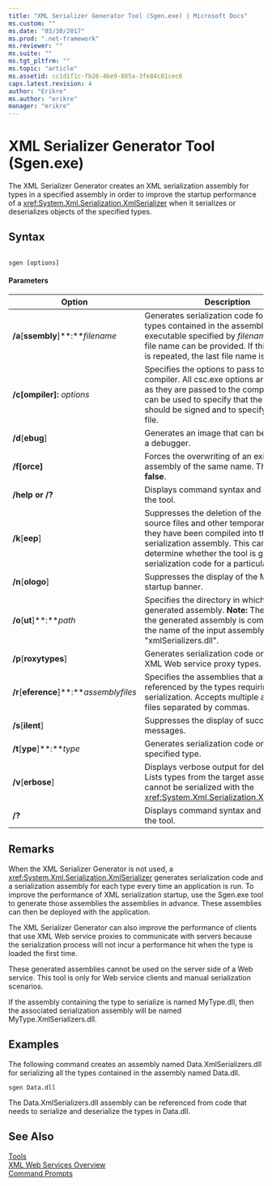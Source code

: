 ```yaml
---
title: "XML Serializer Generator Tool (Sgen.exe) | Microsoft Docs"
ms.custom: ""
ms.date: "03/30/2017"
ms.prod: ".net-framework"
ms.reviewer: ""
ms.suite: ""
ms.tgt_pltfrm: ""
ms.topic: "article"
ms.assetid: cc1d1f1c-fb26-4be9-885a-3fe84c81cec6
caps.latest.revision: 4
author: "Erikre"
ms.author: "erikre"
manager: "erikre"
---
```

# XML Serializer Generator Tool (Sgen.exe)
The XML Serializer Generator creates an XML serialization assembly for types in a specified assembly in order to improve the startup performance of a <xref:System.Xml.Serialization.XmlSerializer> when it serializes or deserializes objects of the specified types.  
  
## Syntax  
  
```  
  
sgen [options]  
```  
  
#### Parameters  
  
|Option|Description|  
|------------|-----------------|  
|**/a**[**ssembly**]**:***filename*|Generates serialization code for all the types contained in the assembly or executable specified by *filename*. Only one file name can be provided. If this argument is repeated, the last file name is used.|  
|**/c[ompiler]:** *options*|Specifies the options to pass to the C# compiler. All csc.exe options are supported as they are passed to the compiler. This can be used to specify that the assembly should be signed and to specify the key file.|  
|**/d**[**ebug**]|Generates an image that can be used with a debugger.|  
|**/f[orce]**|Forces the overwriting of an existing assembly of the same name. The default is **false**.|  
|**/help or /?**|Displays command syntax and options for the tool.|  
|**/k**[**eep**]|Suppresses the deletion of the generated source files and other temporary files after they have been compiled into the serialization assembly. This can be used to determine whether the tool is generating serialization code for a particular type.|  
|**/n**[**ologo**]|Suppresses the display of the Microsoft startup banner.|  
|**/o**[**ut**]**:***path*|Specifies the directory in which to save the generated assembly. **Note:**  The name of the generated assembly is composed of the name of the input assembly plus "xmlSerializers.dll".|  
|**/p**[**roxytypes**]|Generates serialization code only for the XML Web service proxy types.|  
|**/r**[**eference**]**:***assemblyfiles*|Specifies the assemblies that are referenced by the types requiring XML serialization. Accepts multiple assembly files separated by commas.|  
|**/s**[**ilent**]|Suppresses the display of success messages.|  
|**/t**[**ype**]**:***type*|Generates serialization code only for the specified type.|  
|**/v**[**erbose**]|Displays verbose output for debugging. Lists types from the target assembly that cannot be serialized with the <xref:System.Xml.Serialization.XmlSerializer>.|  
|**/?**|Displays command syntax and options for the tool.|  
  
## Remarks  
 When the XML Serializer Generator is not used, a <xref:System.Xml.Serialization.XmlSerializer> generates serialization code and a serialization assembly for each type every time an application is run. To improve the performance of XML serialization startup, use the Sgen.exe tool to generate those assemblies the assemblies in advance. These assemblies can then be deployed with the application.  
  
 The XML Serializer Generator can also improve the performance of clients that use XML Web service proxies to communicate with servers because the serialization process will not incur a performance hit when the type is loaded the first time.  
  
 These generated assemblies cannot be used on the server side of a Web service. This tool is only for Web service clients and manual serialization scenarios.  
  
 If the assembly containing the type to serialize is named MyType.dll, then the associated serialization assembly will be named MyType.XmlSerializers.dll.  
  
## Examples  
 The following command creates an assembly named Data.XmlSerializers.dll for serializing all the types contained in the assembly named Data.dll.  
  
```  
sgen Data.dll   
```  
  
 The Data.XmlSerializers.dll assembly can be referenced from code that needs to serialize and deserialize the types in Data.dll.  
  
## See Also  
 [Tools](../../../docs/framework/tools/index.md)   
 [XML Web Services Overview](http://msdn.microsoft.com/en-us/9db0c7b8-bca6-462b-9be5-f5f9a7f05a4d)   
 [Command Prompts](../../../docs/framework/tools/developer-command-prompt-for-vs.md)